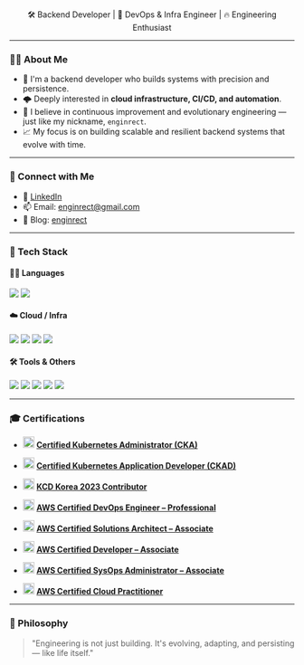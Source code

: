 <p align="center">🛠️ Backend Developer | 🧠 DevOps & Infra Engineer | 🔥 Engineering Enthusiast</p>

---

### 👨‍💻 About Me
- 🧱 I'm a backend developer who builds systems with precision and persistence.
- 🌩️ Deeply interested in **cloud infrastructure, CI/CD, and automation**.
- 🧬 I believe in continuous improvement and evolutionary engineering — just like my nickname, `enginrect`.
- 📈 My focus is on building scalable and resilient backend systems that evolve with time.

---

### 🔗 Connect with Me
- 💼 [LinkedIn](https://www.linkedin.com/in/enginrect)
- 📫 Email: [enginrect@gmail.com](enginrect@gmail.com)
- 📁 Blog: [enginrect](https://enginrect.github.io/)

---

### 🧰 Tech Stack

<div align="left">

#### 👨‍💻 Languages
<img src="https://img.shields.io/badge/Java-007396?style=flat&logo=openjdk&logoColor=white"/>
<img src="https://img.shields.io/badge/Kotlin-7F52FF?style=flat&logo=kotlin&logoColor=white"/>

#### ☁️ Cloud / Infra
<img src="https://img.shields.io/badge/AWS-232F3E?style=flat&logo=amazonwebservices&logoColor=white"/>
<img src="https://img.shields.io/badge/Docker-2496ED?style=flat&logo=docker&logoColor=white"/>
<img src="https://img.shields.io/badge/Kubernetes-326CE5?style=flat&logo=kubernetes&logoColor=white"/>
<img src="https://img.shields.io/badge/Terraform-7B42BC?style=flat&logo=terraform&logoColor=white"/>

#### 🛠 Tools & Others
<img src="https://img.shields.io/badge/Git-F05032?style=flat&logo=git&logoColor=white"/>
<img src="https://img.shields.io/badge/GitHub-181717?style=flat&logo=github&logoColor=white"/>
<img src="https://img.shields.io/badge/Linux-FCC624?style=flat&logo=linux&logoColor=black"/>
<img src="https://img.shields.io/badge/MySQL-4479A1?style=flat&logo=mysql&logoColor=white"/>
<img src="https://img.shields.io/badge/Redis-DC382D?style=flat&logo=redis&logoColor=white"/>

</div>

---

### 🎓 Certifications

- <img src="https://img.shields.io/badge/Kubernetes-326CE5?style=flat&logo=kubernetes&logoColor=white" height="20"/> **[Certified Kubernetes Administrator (CKA)](https://www.credly.com/badges/1fb4c3c3-9d9d-4bcc-89fa-d2328eec0acd)**
- <img src="https://img.shields.io/badge/Kubernetes-326CE5?style=flat&logo=kubernetes&logoColor=white" height="20"/> **[Certified Kubernetes Application Developer (CKAD)](https://www.credly.com/badges/f600e92e-1dfa-40e9-8cd3-b78f793913e1)**
- <img src="https://img.shields.io/badge/Kubernetes-326CE5?style=flat&logo=cncf&logoColor=white" height="20"/> **[KCD Korea 2023 Contributor](https://www.credly.com/badges/5457873e-13a9-4c24-bbe2-96ea7217dde8)**

- <img src="https://img.shields.io/badge/AWS_DevOps_Engineer_Pro-232F3E?style=flat&logo=amazonwebservices&logoColor=white" height="20"/> **[AWS Certified DevOps Engineer – Professional](https://www.credly.com/badges/42a741ea-3c13-425b-9fb1-afbdfb8f9d25)**
- <img src="https://img.shields.io/badge/AWS_SA_Associate-232F3E?style=flat&logo=amazonwebservices&logoColor=white" height="20"/> **[AWS Certified Solutions Architect – Associate](https://www.credly.com/badges/a8a9198e-91c7-4332-969d-4f3131bf315b)**
- <img src="https://img.shields.io/badge/AWS_Developer_Associate-232F3E?style=flat&logo=amazonwebservices&logoColor=white" height="20"/> **[AWS Certified Developer – Associate](https://www.credly.com/badges/25f0dbe0-f734-40b6-8d61-b8b904c0307c)**
- <img src="https://img.shields.io/badge/AWS_SysOps_Associate-232F3E?style=flat&logo=amazonwebservices&logoColor=white" height="20"/> **[AWS Certified SysOps Administrator – Associate](https://www.credly.com/badges/0f9dd7e7-f862-4ebf-ad0c-09367e0ede79)**
- <img src="https://img.shields.io/badge/AWS_Cloud_Practitioner-232F3E?style=flat&logo=amazonwebservices&logoColor=white" height="20"/> **[AWS Certified Cloud Practitioner](https://www.credly.com/badges/c510a985-d2f8-4ab3-9076-2ae1e989a108)**

---


[//]: # (---)

[//]: # (### 📊 GitHub Stats)

[//]: # (<p align="center">)
[//]: #   (<img src="https://github-readme-stats.vercel.app/api?username=enginrect&show_icons=true&theme=github_dark&hide=stars" height="150"/>)
[//]: #   (<img src="https://github-readme-stats.vercel.app/api/top-langs/?username=enginrect&layout=compact&theme=github_dark" height="150"/>)
[//]: # (</p>)

[//]: # (---)

### 💬 Philosophy
> "Engineering is not just building. It's evolving, adapting, and persisting — like life itself."
